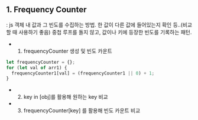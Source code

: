 ## 1. Frequency Counter

: js 객체 내 값과 그 빈도를 수집하는 방법. 한 값이 다른 값에 들어있는지 확인 등..(비교할 때 사용하기 좋음) 중첩 루프를 돌지 않고, 값이나 키에 등장한 빈도를 기록하는 패턴.

- 1. frequencyCounter 생성 및 빈도 카운트

```javascript
let frequencyCounter = {};
for (let val of arr1) {
  frequencyCounter1[val] = (frequencyCounter1 || 0) + 1;
}
```

- 2. key in [obj]를 활용해 원하는 key 비교
- 3. frequencyCounter[key] 를 활용해 빈도 카운트 비교

